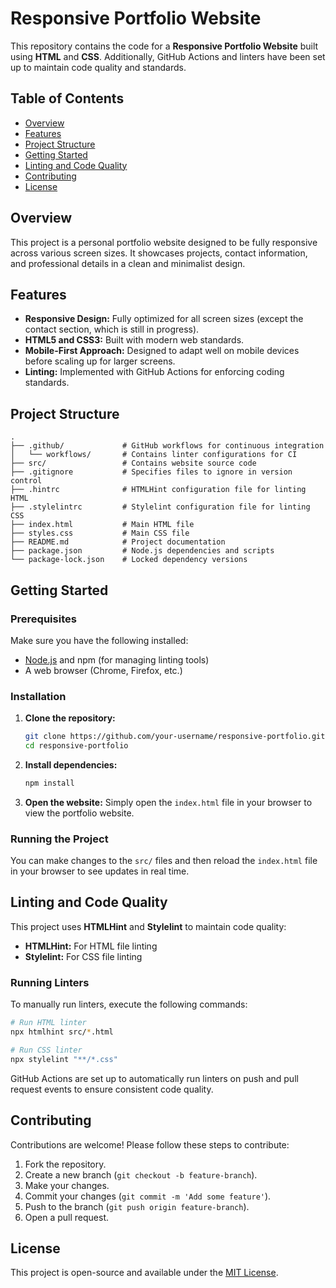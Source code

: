 
# Responsive Portfolio Website

This repository contains the code for a **Responsive Portfolio Website** built using **HTML** and **CSS**. Additionally, GitHub Actions and linters have been set up to maintain code quality and standards.

## Table of Contents
- [Overview](#overview)
- [Features](#features)
- [Project Structure](#project-structure)
- [Getting Started](#getting-started)
- [Linting and Code Quality](#linting-and-code-quality)
- [Contributing](#contributing)
- [License](#license)

## Overview

This project is a personal portfolio website designed to be fully responsive across various screen sizes. It showcases projects, contact information, and professional details in a clean and minimalist design.

## Features

- **Responsive Design:** Fully optimized for all screen sizes (except the contact section, which is still in progress).
- **HTML5 and CSS3:** Built with modern web standards.
- **Mobile-First Approach:** Designed to adapt well on mobile devices before scaling up for larger screens.
- **Linting:** Implemented with GitHub Actions for enforcing coding standards.
  
## Project Structure

```plaintext
.
├── .github/             # GitHub workflows for continuous integration
│   └── workflows/       # Contains linter configurations for CI
├── src/                 # Contains website source code
├── .gitignore           # Specifies files to ignore in version control
├── .hintrc              # HTMLHint configuration file for linting HTML
├── .stylelintrc         # Stylelint configuration file for linting CSS
├── index.html           # Main HTML file
├── styles.css           # Main CSS file
├── README.md            # Project documentation
├── package.json         # Node.js dependencies and scripts
└── package-lock.json    # Locked dependency versions
```

## Getting Started

### Prerequisites

Make sure you have the following installed:
- [Node.js](https://nodejs.org/) and npm (for managing linting tools)
- A web browser (Chrome, Firefox, etc.)

### Installation

1. **Clone the repository:**
   ```bash
   git clone https://github.com/your-username/responsive-portfolio.git
   cd responsive-portfolio
   ```

2. **Install dependencies:**
   ```bash
   npm install
   ```

3. **Open the website:**
   Simply open the `index.html` file in your browser to view the portfolio website.

### Running the Project

You can make changes to the `src/` files and then reload the `index.html` file in your browser to see updates in real time.

## Linting and Code Quality

This project uses **HTMLHint** and **Stylelint** to maintain code quality:

- **HTMLHint:** For HTML file linting
- **Stylelint:** For CSS file linting

### Running Linters

To manually run linters, execute the following commands:

```bash
# Run HTML linter
npx htmlhint src/*.html

# Run CSS linter
npx stylelint "**/*.css"
```

GitHub Actions are set up to automatically run linters on push and pull request events to ensure consistent code quality.

## Contributing

Contributions are welcome! Please follow these steps to contribute:

1. Fork the repository.
2. Create a new branch (`git checkout -b feature-branch`).
3. Make your changes.
4. Commit your changes (`git commit -m 'Add some feature'`).
5. Push to the branch (`git push origin feature-branch`).
6. Open a pull request.

## License

This project is open-source and available under the [MIT License](LICENSE).
